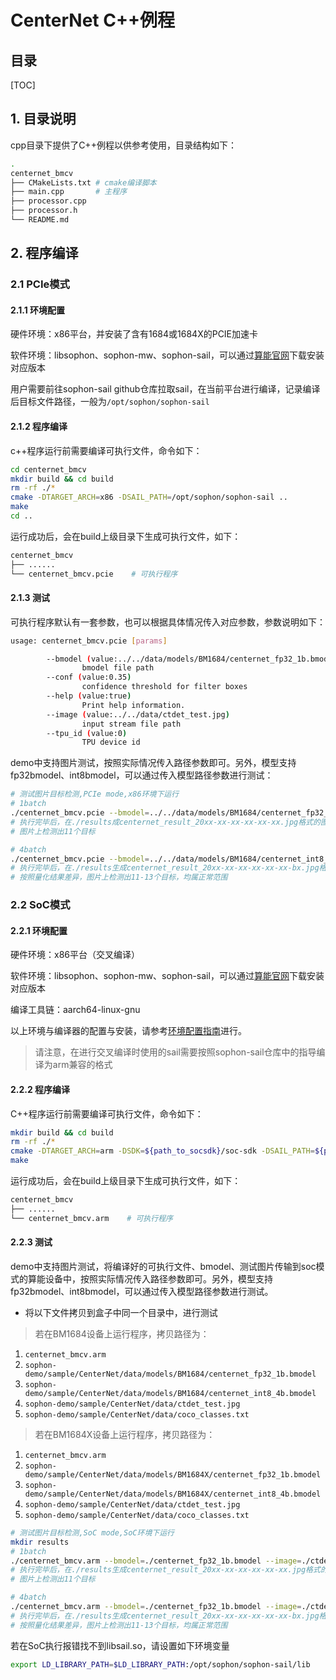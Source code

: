 # CenterNet C++例程

## 目录

[TOC]

## 1. 目录说明

 cpp目录下提供了C++例程以供参考使用，目录结构如下：

```bash
.
centernet_bmcv
├── CMakeLists.txt # cmake编译脚本
├── main.cpp	   # 主程序
├── processor.cpp
├── processor.h
└── README.md
```

## 2. 程序编译

### 2.1 PCIe模式

#### 2.1.1 环境配置

硬件环境：x86平台，并安装了含有1684或1684X的PCIE加速卡

软件环境：libsophon、sophon-mw、sophon-sail，可以通过[算能官网](https://developer.sophgo.com/site/index/material/21/all.html)下载安装对应版本

用户需要前往sophon-sail github仓库拉取sail，在当前平台进行编译，记录编译后目标文件路径，一般为`/opt/sophon/sophon-sail`

#### 2.1.2 程序编译

c++程序运行前需要编译可执行文件，命令如下：

```bash
cd centernet_bmcv
mkdir build && cd build
rm -rf ./*
cmake -DTARGET_ARCH=x86 -DSAIL_PATH=/opt/sophon/sophon-sail ..
make
cd ..
```

运行成功后，会在build上级目录下生成可执行文件，如下：

```bash
centernet_bmcv
├── ......
└── centernet_bmcv.pcie    # 可执行程序
```

#### 2.1.3 测试

可执行程序默认有一套参数，也可以根据具体情况传入对应参数，参数说明如下：

```bash
usage: centernet_bmcv.pcie [params] 

        --bmodel (value:../../data/models/BM1684/centernet_fp32_1b.bmodel)
                bmodel file path
        --conf (value:0.35)
                confidence threshold for filter boxes
        --help (value:true)
                Print help information.
        --image (value:../../data/ctdet_test.jpg)
                input stream file path
        --tpu_id (value:0)
                TPU device id
```

 demo中支持图片测试，按照实际情况传入路径参数即可。另外，模型支持fp32bmodel、int8bmodel，可以通过传入模型路径参数进行测试：

```bash
# 测试图片目标检测,PCIe mode,x86环境下运行
# 1batch
./centernet_bmcv.pcie --bmodel=../../data/models/BM1684/centernet_fp32_1b.bmodel --image=../../data/ctdet_test.jpg
# 执行完毕后，在./results成centernet_result_20xx-xx-xx-xx-xx-xx.jpg格式的图片
# 图片上检测出11个目标

# 4batch
./centernet_bmcv.pcie --bmodel=../../data/models/BM1684/centernet_int8_4b.bmodel --image=../../data/ctdet_test.jpg
# 执行完毕后，在./results生成centernet_result_20xx-xx-xx-xx-xx-xx-bx.jpg格式的图片
# 按照量化结果差异，图片上检测出11-13个目标，均属正常范围
```

### 2.2 SoC模式

#### 2.2.1 环境配置

硬件环境：x86平台（交叉编译）

软件环境：libsophon、sophon-mw、sophon-sail，可以通过[算能官网](https://developer.sophgo.com/site/index/material/21/all.html)下载安装对应版本

编译工具链：aarch64-linux-gnu

以上环境与编译器的配置与安装，请参考[环境配置指南](../../docs/Environment_Install_Guide.md#3-SoC平台的开发和运行环境搭建)进行。
> 请注意，在进行交叉编译时使用的sail需要按照sophon-sail仓库中的指导编译为arm兼容的格式

#### 2.2.2 程序编译

C++程序运行前需要编译可执行文件，命令如下：

```bash
mkdir build && cd build
rm -rf ./*
cmake -DTARGET_ARCH=arm -DSDK=${path_to_socsdk}/soc-sdk -DSAIL_PATH=${path_to_sail}/build_soc/sophon-sail ..
make
```

运行成功后，会在build上级目录下生成可执行文件，如下：

```bash
centernet_bmcv
├── ......
└── centernet_bmcv.arm    # 可执行程序
```

#### 2.2.3  测试

 demo中支持图片测试，将编译好的可执行文件、bmodel、测试图片传输到soc模式的算能设备中，按照实际情况传入路径参数即可。另外，模型支持fp32bmodel、int8bmodel，可以通过传入模型路径参数进行测试。

- 将以下文件拷贝到盒子中同一个目录中，进行测试
> 若在BM1684设备上运行程序，拷贝路径为：
1. `centernet_bmcv.arm`
2. `sophon-demo/sample/CenterNet/data/models/BM1684/centernet_fp32_1b.bmodel`
3. `sophon-demo/sample/CenterNet/data/models/BM1684/centernet_int8_4b.bmodel`
4. `sophon-demo/sample/CenterNet/data/ctdet_test.jpg`
5. `sophon-demo/sample/CenterNet/data/coco_classes.txt`
> 若在BM1684X设备上运行程序，拷贝路径为：
1. `centernet_bmcv.arm`
2. `sophon-demo/sample/CenterNet/data/models/BM1684X/centernet_fp32_1b.bmodel`
3. `sophon-demo/sample/CenterNet/data/models/BM1684X/centernet_int8_4b.bmodel`
4. `sophon-demo/sample/CenterNet/data/ctdet_test.jpg`
5. `sophon-demo/sample/CenterNet/data/coco_classes.txt`

```bash
# 测试图片目标检测,SoC mode,SoC环境下运行
mkdir results
# 1batch
./centernet_bmcv.arm --bmodel=./centernet_fp32_1b.bmodel --image=./ctdet_test.jpg
# 执行完毕后，在./results生成centernet_result_20xx-xx-xx-xx-xx-xx.jpg格式的图片
# 图片上检测出11个目标

# 4batch
./centernet_bmcv.arm --bmodel=./centernet_fp32_1b.bmodel --image=./ctdet_test.jpg
# 执行完毕后，在./results生成centernet_result_20xx-xx-xx-xx-xx-xx-bx.jpg格式的图片
# 按照量化结果差异，图片上检测出11-13个目标，均属正常范围
```
若在SoC执行报错找不到libsail.so，请设置如下环境变量
```bash
export LD_LIBRARY_PATH=$LD_LIBRARY_PATH:/opt/sophon/sophon-sail/lib
```